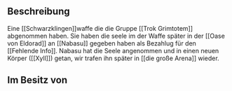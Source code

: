 ## Beschreibung
Eine [[Schwarzklingen]]waffe die die Gruppe [[Trok Grimtotem]] abgenommen haben. Sie haben die seele im der Waffe später in der [[Oase von Eldorad]] an [[Nabasu]] gegeben haben als Bezahlug für den [[Fehlende Info]]. Nabasu  hat die Seele angenommen und in einen neuen Körper ([[Xyll]]) getan, wir trafen ihn später in [[die große Arena]] wieder.

## Im Besitz von

